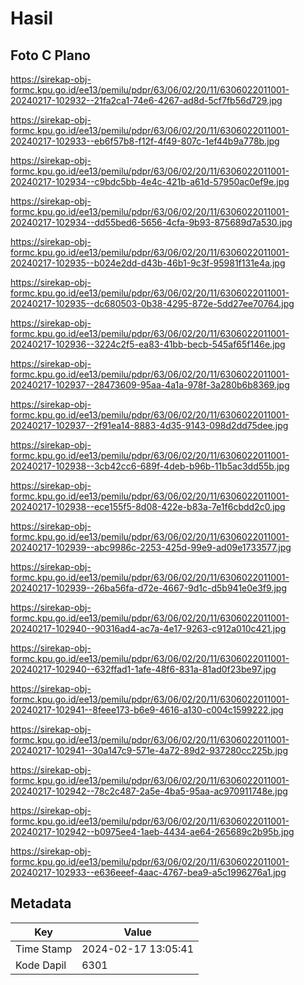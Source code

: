 # Hasil

## Foto C Plano

https://sirekap-obj-formc.kpu.go.id/ee13/pemilu/pdpr/63/06/02/20/11/6306022011001-20240217-102932--21fa2ca1-74e6-4267-ad8d-5cf7fb56d729.jpg

https://sirekap-obj-formc.kpu.go.id/ee13/pemilu/pdpr/63/06/02/20/11/6306022011001-20240217-102933--eb6f57b8-f12f-4f49-807c-1ef44b9a778b.jpg

https://sirekap-obj-formc.kpu.go.id/ee13/pemilu/pdpr/63/06/02/20/11/6306022011001-20240217-102934--c9bdc5bb-4e4c-421b-a61d-57950ac0ef9e.jpg

https://sirekap-obj-formc.kpu.go.id/ee13/pemilu/pdpr/63/06/02/20/11/6306022011001-20240217-102934--dd55bed6-5656-4cfa-9b93-875689d7a530.jpg

https://sirekap-obj-formc.kpu.go.id/ee13/pemilu/pdpr/63/06/02/20/11/6306022011001-20240217-102935--b024e2dd-d43b-46b1-9c3f-95981f131e4a.jpg

https://sirekap-obj-formc.kpu.go.id/ee13/pemilu/pdpr/63/06/02/20/11/6306022011001-20240217-102935--dc680503-0b38-4295-872e-5dd27ee70764.jpg

https://sirekap-obj-formc.kpu.go.id/ee13/pemilu/pdpr/63/06/02/20/11/6306022011001-20240217-102936--3224c2f5-ea83-41bb-becb-545af65f146e.jpg

https://sirekap-obj-formc.kpu.go.id/ee13/pemilu/pdpr/63/06/02/20/11/6306022011001-20240217-102937--28473609-95aa-4a1a-978f-3a280b6b8369.jpg

https://sirekap-obj-formc.kpu.go.id/ee13/pemilu/pdpr/63/06/02/20/11/6306022011001-20240217-102937--2f91ea14-8883-4d35-9143-098d2dd75dee.jpg

https://sirekap-obj-formc.kpu.go.id/ee13/pemilu/pdpr/63/06/02/20/11/6306022011001-20240217-102938--3cb42cc6-689f-4deb-b96b-11b5ac3dd55b.jpg

https://sirekap-obj-formc.kpu.go.id/ee13/pemilu/pdpr/63/06/02/20/11/6306022011001-20240217-102938--ece155f5-8d08-422e-b83a-7e1f6cbdd2c0.jpg

https://sirekap-obj-formc.kpu.go.id/ee13/pemilu/pdpr/63/06/02/20/11/6306022011001-20240217-102939--abc9986c-2253-425d-99e9-ad09e1733577.jpg

https://sirekap-obj-formc.kpu.go.id/ee13/pemilu/pdpr/63/06/02/20/11/6306022011001-20240217-102939--26ba56fa-d72e-4667-9d1c-d5b941e0e3f9.jpg

https://sirekap-obj-formc.kpu.go.id/ee13/pemilu/pdpr/63/06/02/20/11/6306022011001-20240217-102940--90316ad4-ac7a-4e17-9263-c912a010c421.jpg

https://sirekap-obj-formc.kpu.go.id/ee13/pemilu/pdpr/63/06/02/20/11/6306022011001-20240217-102940--632ffad1-1afe-48f6-831a-81ad0f23be97.jpg

https://sirekap-obj-formc.kpu.go.id/ee13/pemilu/pdpr/63/06/02/20/11/6306022011001-20240217-102941--8feee173-b6e9-4616-a130-c004c1599222.jpg

https://sirekap-obj-formc.kpu.go.id/ee13/pemilu/pdpr/63/06/02/20/11/6306022011001-20240217-102941--30a147c9-571e-4a72-89d2-937280cc225b.jpg

https://sirekap-obj-formc.kpu.go.id/ee13/pemilu/pdpr/63/06/02/20/11/6306022011001-20240217-102942--78c2c487-2a5e-4ba5-95aa-ac970911748e.jpg

https://sirekap-obj-formc.kpu.go.id/ee13/pemilu/pdpr/63/06/02/20/11/6306022011001-20240217-102942--b0975ee4-1aeb-4434-ae64-265689c2b95b.jpg

https://sirekap-obj-formc.kpu.go.id/ee13/pemilu/pdpr/63/06/02/20/11/6306022011001-20240217-102933--e636eeef-4aac-4767-bea9-a5c1996276a1.jpg


## Metadata

| Key        | Value               |
| ---------- | ------------------- |
| Time Stamp | 2024-02-17 13:05:41 |
| Kode Dapil | 6301                |



